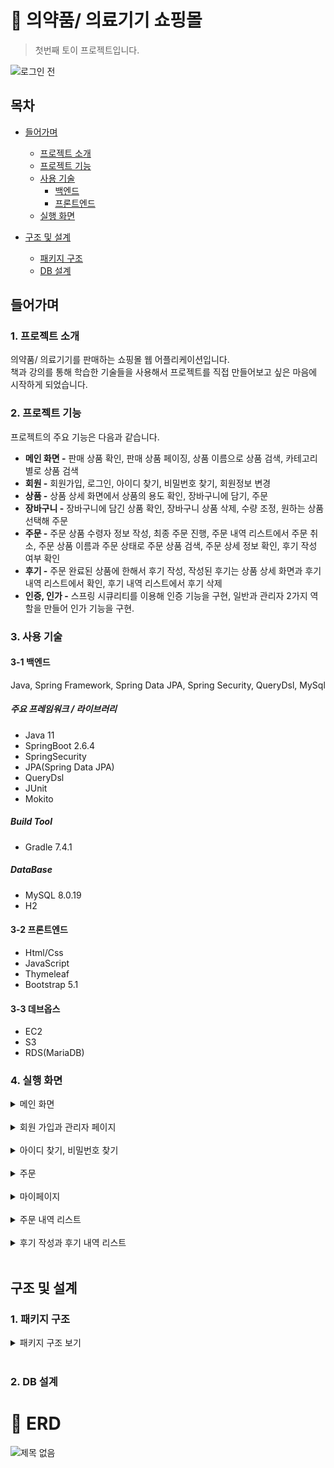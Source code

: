 # :paperclip: 의약품/ 의료기기 쇼핑몰
> 첫번째 토이 프로젝트입니다.

![로그인 전](https://user-images.githubusercontent.com/95284639/219711363-2446b2e7-88ae-43f7-9972-f0b3982b068c.png)

## 목차
- [들어가며](#들어가며)
  - [프로젝트 소개](#1-프로젝트-소개)    
  - [프로젝트 기능](#2-프로젝트-기능)    
  - [사용 기술](#3-사용-기술)   
     - [백엔드](#3-1-백엔드)
     - [프론트엔드](#3-2-프론트엔드)
  - [실행 화면](#4-실행-화면)   

- [구조 및 설계](#구조-및-설계)
  - [패키지 구조](#1-패키지-구조)
  - [DB 설계](#2-db-설계)

## 들어가며
### 1. 프로젝트 소개

의약품/ 의료기기를 판매하는 쇼핑몰 웹 어플리케이션입니다. <br/>
책과 강의를 통해 학습한 기술들을 사용해서 프로젝트를 직접 만들어보고 싶은 마음에 시작하게 되었습니다.


### 2. 프로젝트 기능

프로젝트의 주요 기능은 다음과 같습니다.
- **메인 화면 -** 판매 상품 확인, 판매 상품 페이징, 상품 이름으로 상품 검색, 카테고리별로 상품 검색
- **회원 -** 회원가입, 로그인, 아이디 찾기, 비밀번호 찾기, 회원정보 변경
- **상품 -** 상품 상세 화면에서 상품의 용도 확인, 장바구니에 담기, 주문 
- **장바구니 -** 장바구니에 담긴 상품 확인, 장바구니 상품 삭제, 수량 조정, 원하는 상품 선택해 주문
- **주문 -** 주문 상품 수령자 정보 작성, 최종 주문 진행, 주문 내역 리스트에서 주문 취소, 
             주문 상품 이름과 주문 상태로 주문 상품 검색, 주문 상세 정보 확인, 후기 작성 여부 확인
- **후기 -** 주문 완료된 상품에 한해서 후기 작성, 작성된 후기는 상품 상세 화면과 후기 내역 리스트에서 확인, 후기 내역 리스트에서 후기 삭제
- **인증, 인가 -** 스프링 시큐리티를 이용해 인증 기능을 구현, 일반과 관리자 2가지 역할을 만들어 인가 기능을 구현.

### 3. 사용 기술

#### 3-1 백엔드
 Java, Spring Framework, Spring Data JPA, Spring Security, QueryDsl, MySql
##### 주요 프레임워크 / 라이브러리
- Java 11
- SpringBoot 2.6.4
- SpringSecurity
- JPA(Spring Data JPA)
- QueryDsl
- JUnit
- Mokito

##### Build Tool
- Gradle 7.4.1

##### DataBase
- MySQL 8.0.19
- H2

#### 3-2 프론트엔드
- Html/Css
- JavaScript
- Thymeleaf
- Bootstrap 5.1

#### 3-3 데브옵스
- EC2
- S3
- RDS(MariaDB)

### 4. 실행 화면
  <details>
    <summary>메인 화면</summary>        
  <br/>
  
  **1. 로그인 전 메인 화면**   
  ![로그인 전](https://user-images.githubusercontent.com/95284639/219713134-300a5b00-d119-473a-9901-fbc6229033d6.png)
  상단 우측에 로그인과 회원가입 버튼이 보여짐.
     
  **2. 로그인 후 메인 화면**   
  ![로그인 후](https://user-images.githubusercontent.com/95284639/219713180-5297ccc2-8352-49a4-95eb-3d64e2482706.png)
  상단 우측에 로그아웃 버튼이 보여짐.
     
  **3. 페이징 처리**   
![ezgif com-video-to-gif (4)](https://user-images.githubusercontent.com/95284639/219714883-ab7eb976-5c46-4889-bf16-0a54692112ef.gif)
  
  한 화면에 8개의 판매 상품이 보여지도록 페이징 처리. 총 22개의 상품이 존재해 3개의 페이지로 구성. <br/>
  메인 화면에 보여지는 상품 가격은 1,000단위로 쉼표가 적히도록 포맷팅.
     
   **4. 상품 검색**   
![ezgif com-video-to-gif (5)](https://user-images.githubusercontent.com/95284639/219715105-8d5899d9-8241-4f2a-b1a6-c6c1b69a864a.gif)
  
  상단에 있는 검색바를 이용해서 원하는 상품 검색.
  
  **5. 카테고리에 속한 상품 보기**   
![ezgif com-video-to-gif (6)](https://user-images.githubusercontent.com/95284639/219715371-4c5faa8a-38cc-4833-ad7f-22df347bb199.gif)
  
  카테고리 버튼을 누르면 해당 카테고리에 속한 상품들을 볼 수 있음.
     
  </details>
  <br/>   

  <details>
    <summary>회원 가입과 관리자 페이지</summary>   
  </br>
     
  **1. 관리자 페이지, 마이페이지, 장바구니 페이지 등 로그인이 필요한 화면에 가기 위해선 회원가입을 해야한다.**  
 ![ezgif com-video-to-gif (9)](https://user-images.githubusercontent.com/95284639/219716948-a0a46a67-d363-49be-9d35-a9fb996b3433.gif)

 ![ezgif com-video-to-gif (7)](https://user-images.githubusercontent.com/95284639/219715629-5e45f7c0-22a6-48b4-8659-3eb61d062cc9.gif)
    
  **2. 회원가입 진행**   
  ![ezgif com-video-to-gif (8)](https://user-images.githubusercontent.com/95284639/219716323-24530db1-6cc0-4cf4-8143-8a525f2b43f1.gif)
  
  회원의 정보를 입력할 때 값이 없거나 잘못된 값을 입력하고 회원가입을 진행하려고 하면 에러가 발생 <br/> 
  사용자에게 다시 회원가입 화면으로 리다이렉트되어 사용자에게 어떤 정보를 잘못 입력했는지 인지시켜준다. <br/> 
  검증 기능은 spring 의 valid 를 이용해 구현. 또한 중복 아이디 체크를 해 다른 회원이 사용하고 있는 아이디를 입력해도 에러가 발생. <br/> 
  회원 가입 화면 외에도 값을 입력해야 하는 화면에는 valid 를 모두 적용.
  주소 입력은 다음 주소 찾기 API 를 이용했음. <br/> 
     
  **3. 회원으로 관리자 페이지 접근**   
![ezgif com-video-to-gif (10)](https://user-images.githubusercontent.com/95284639/219718027-7cd05972-2190-4f14-89da-c895699c725c.gif)
  
  회원가입한 회원으로 관리자 페이지에 접근. 관리자 페이지에는 관리자만 접근할 수 있으므로 일반 회원은 인가 거부 페이지로 리다이렉트된다. <br/>

  **4. 관리자로 관리자 페이지 접근**
![ezgif com-video-to-gif (11)](https://user-images.githubusercontent.com/95284639/219718595-5a7481bb-0587-43ab-9748-fa1cf86725ce.gif)

  관리자로 로그인한 후 관리자 페이지에 접근하면, 회원 목록을 볼 수 있다.
  
  </details>
  <br/>  
  
 <details>
    <summary>아이디 찾기, 비밀번호 찾기</summary>   
  <br/>
  
  **1. 잘못된 아이디와 비밀번호를 입력해 로그인 실패**   
![ezgif com-video-to-gif (12)](https://user-images.githubusercontent.com/95284639/219719292-36f78e1f-8760-4d63-8940-e8dbddd64b25.gif)

  로그인을 할 때 아이디와 비밀번호중에 하나가 틀리면 로그인에 실패해 다시 로그인 화면으로 리다이렉트된다.
 
  **2. 아이디 찾기**   
![ezgif com-video-to-gif (13)](https://user-images.githubusercontent.com/95284639/219719549-39b4a2bc-b926-47f6-9b72-0a670d7c382a.gif)
  
  회원의 이름과 전화번호를 입력하면 회원의 아이디를 보여줌. 
  
  **3. 비밀번호 찾기**   

![ezgif com-video-to-gif (14)](https://user-images.githubusercontent.com/95284639/219719861-4958307f-2899-4923-8341-6335196c2a6b.gif)
  
  회원의 아이디를 입력하면 비밀번호 재설정 페이지 링크를 메일로 전송. <br/>
  구글의 SMTP 서버를 이용해 메일 송신 기능을 구현.
  
  </details>
  <br/>  
  
  <details>
    <summary>주문</summary>   
  <br/>
  
  **1. 상품 상세 화면에서 주문**   
  ![ezgif com-video-to-gif (15)](https://user-images.githubusercontent.com/95284639/219720776-88d5ccd2-2e4c-4939-9681-e91cba2bc898.gif)
 
  **2. 장바구니를 통한 주문**   
 
  **2-1. 장바구니에 상품 담기**   
![ezgif com-video-to-gif (16)](https://user-images.githubusercontent.com/95284639/219721074-1d5fccf0-77f0-470d-bdfe-e4b93bfeab35.gif)

  의사/ 의료사업자 회원으로 로그인해서 원하는 상품을 장바구니에 담음. <br/>
  메인화면에서 장바구니 담기 버튼을 누르면 1개, 상품 상세 화면에서 장바구니 버튼을 누르면 설정한 개수만큼 징바구니에 담는다.
 
  **2-2. 장바구니 화면에서 상품 확인, 수량 조절 상품 삭제**   
![ezgif com-video-to-gif (17)](https://user-images.githubusercontent.com/95284639/219721641-0fc27788-5f68-4ce0-9982-890893adf5d3.gif)
  
  메인화면 우측 상단에서 장바구니 버튼을 눌러 장바구니 화면으로 이동. <br/>
  장바구니에 담긴 상품의 수량을 버튼을 이용해서 조정할 수 있고, 주문할 상품을 체크박스를 통해 선택할 수 있음. <br/>
  삭제하기 버튼을 클릭해 장바구니에서 상품 삭제 가능.
  
  **2-3. 주문**   
![ezgif com-video-to-gif (18)](https://user-images.githubusercontent.com/95284639/219721965-dcfe4ca3-feea-4bff-b46d-4de963bb715a.gif)

  주문 화면에서는 장바구니 화면에서 체크했던 상품의 정보가 출력. <br/> 
  상품 수령자는 꼭 회원 정보와 일치할 필요가 없으므로 수정이 가능. <br/>
  
  </details>
  <br/>  
  
  <details>
    <summary>마이페이지</summary>   
  <br/>
  
  **1. 마이페이지에서 회원의 정보 변경**   
![ezgif com-video-to-gif (19)](https://user-images.githubusercontent.com/95284639/219725248-2eb68814-2de2-46d9-950c-dc6d7cb8ade4.gif)

  마이페이지에서 회원의 상세 정보를 확인할 수 있고 아이디를 제외한 나머지 정보들은 변경이 가능.<br/>
  비밀번호는 중요하므로 따로 비밀번호 변경 화면을 개발했음.<br/>
  정보를 변경 후 다시 로그인하고 마이페이지에 들어가보면 변경된 정보를 확인 할 수 있다.

  </details>
  <br/>  
  
  <details>
    <summary>주문 내역 리스트</summary>   
  <br/>  
  
  **1. 주문 내역 리스트 확인**   
![ezgif com-video-to-gif (20)](https://user-images.githubusercontent.com/95284639/219726416-2d784c9c-000d-40b5-8276-d60078dc466c.gif)

  마이페이지에서 우측 상단에 있는 주문 내역 조회 버튼을 클릭해 주문 내역 리스트를 확인. <br/>
  주문 상품은 주문 날짜 최신순으로 정렬되어 있음. 주문 날짜는 스프링 포맷터를 이용해 포맷팅 구현.

  **2. 주문 취소**     
![ezgif com-video-to-gif (29)](https://user-images.githubusercontent.com/95284639/219760107-bc13adcb-fbd3-4386-a8bc-512711420212.gif)
  
  주문 취소 버튼을 누르면 주문 취소하려는 상품이 맞는지 사용자에게 다시 한 번 보여준다. <br/>
  사용자가 하단에 주문 취소 버튼을 누르면 최종적으로 주문 취소됨. <br/>
  주문이 취소되면 상품의 주문 상태가 주문 완료에서 주문 취소로 변경됨.
  
  **3. 주문 상품 검색**
  <br/>
![ezgif com-video-to-gif (22)](https://user-images.githubusercontent.com/95284639/219728070-00f0e6ba-5fbd-44cf-ac9a-120c1a4226d3.gif)
  
  주문 상품은 상품 이름과 상품 상태를 이용해 검색 할 수 있다.
  
  **4. 주문 상세 화면**
  <br/>
  
![ezgif com-video-to-gif (23)](https://user-images.githubusercontent.com/95284639/219728774-3f079e40-d456-41e8-aa24-7867c4d5f1ce.gif)

  주문 상품들은 주문 번호를 이용해 어떤 주문에 속해있는지 확인할 수 있다. <br/>
  주문 번호를 누르면 주문 상세 화면으로 이동하고 해당 주문에 속해있는 주문 상품들과 상품 수령자 정보를 출력한다.
  
  </details>
  <br/>  

<details>
    <summary>후기 작성과 후기 내역 리스트</summary>   
<br/> 

  **1. 주문한 상품 후기 작성**   
![ezgif com-video-to-gif (24)](https://user-images.githubusercontent.com/95284639/219729264-8cfa704e-452b-42a7-9bf1-7dd683ec332d.gif)

  주문 상품중 주문 완료인 상품들만 한해서 상품 후기를 작성할 수 있다. 후기는 제목, 내용을 작성하고 후기 사진을 업로드 해야한다. <br/>
  업로드한 후기 사진은 AWS 의 S3 스토리지에 저장된다.

  **2. 상품 상세 화면에서 작성된 후기 확인** 
![ezgif com-video-to-gif (25)](https://user-images.githubusercontent.com/95284639/219729728-08ad4d57-346a-419f-928e-9b2a90d439e1.gif)
  
  후기가 작성된 상품의 상품 상세 화면으로 가면 하단에 작성된 후기를 확인할 수 있다. <br/>
  후기 사진을 클릭하면 다운로드를 할 수 있다.
  
   **3. 후기 내역 리스트에서 작성된 후기 확인, 주문 내역 리스트에서 후기 작성 여부 확인**
![ezgif com-video-to-gif (26)](https://user-images.githubusercontent.com/95284639/219730070-ca8efd88-4cc6-4799-aa89-8b688d40599a.gif)

  마이 페이지에서 후기 내역 리스트 버튼을 눌러서 후기 내역 리스트 화면으로 가면 로그인한 회원이 작성한 후기 리스트를 확인할 수 있다. <br/>
  주문 내역 리스트 화면으로 가면 후기를 작성한 주문 상품의 후기 작성 버튼이 없어지고 후기 작성 완료 문구가 출력된 것을 확인할 수 있다.
  
  **4. 후기 내역 리스트에서 작성된 후기 삭제**
![ezgif com-video-to-gif (27)](https://user-images.githubusercontent.com/95284639/219731578-5e3a9dbf-7299-414e-9dcb-9719327a2a09.gif)
  
  후기 삭제 버튼을 클릭해 후기 삭제 가능.
  
  </details>
  <br/>  

## 구조 및 설계   
   
### 1. 패키지 구조
   
<details>
  
<summary>패키지 구조 보기</summary>   

```
📦src
 ┣ 📂main
 ┃ ┣ 📂java
 ┃ ┃ ┗ 📂capstonedesign
 ┃ ┃ ┃ ┗ 📂medicalproduct
 ┃ ┃ ┃ ┃ ┗ 📂configs
 ┃ ┃ ┃ ┃ ┃ ┣ 📜AwsS3Config
 ┃ ┃ ┃ ┃ ┃ ┗ 📜WebConfig
 ┃ ┃ ┃ ┃ ┣ 📂controller
 ┃ ┃ ┃ ┃ ┃ ┣ 📜AdminController.java
 ┃ ┃ ┃ ┃ ┃ ┣ 📜CartController.java
 ┃ ┃ ┃ ┃ ┃ ┣ 📜HomeController.java
 ┃ ┃ ┃ ┃ ┃ ┣ 📜ItemController.java
 ┃ ┃ ┃ ┃ ┃ ┣ 📜LoginController.java
 ┃ ┃ ┃ ┃ ┃ ┣ 📜MemberController.java
 ┃ ┃ ┃ ┃ ┃ ┣ 📜OrderController.java
 ┃ ┃ ┃ ┃ ┃ ┗ 📜ReviewController.java
 ┃ ┃ ┃ ┃ ┣ 📂domain
 ┃ ┃ ┃ ┃ ┃ ┗ 📂entity
 ┃ ┃ ┃ ┃ ┃ ┃ ┣ 📜Cart.java
 ┃ ┃ ┃ ┃ ┃ ┃ ┣ 📜Item.java
 ┃ ┃ ┃ ┃ ┃ ┃ ┣ 📜Member.java
 ┃ ┃ ┃ ┃ ┃ ┃ ┣ 📜Order.java
 ┃ ┃ ┃ ┃ ┃ ┃ ┣ 📜OrderItem.java
 ┃ ┃ ┃ ┃ ┃ ┃ ┗ 📜Review.java
 ┃ ┃ ┃ ┃ ┃ ┣ 📜Information.java
 ┃ ┃ ┃ ┃ ┃ ┣ 📜MemberRole.java
 ┃ ┃ ┃ ┃ ┃ ┗ 📜OrderStatus.java
 ┃ ┃ ┃ ┃ ┣ 📂dto
 ┃ ┃ ┃ ┃ ┃ ┣ 📂cart
 ┃ ┃ ┃ ┃ ┃ ┃ ┗ 📜CartResponseDto.java
 ┃ ┃ ┃ ┃ ┃ ┣ 📂item
 ┃ ┃ ┃ ┃ ┃ ┃ ┣ 📜ItemDetailDto.java
 ┃ ┃ ┃ ┃ ┃ ┃ ┣ 📜ItemDto.java
 ┃ ┃ ┃ ┃ ┃ ┃ ┗  📜ItemSearch.java
 ┃ ┃ ┃ ┃ ┃ ┣ 📂member
 ┃ ┃ ┃ ┃ ┃ ┃ ┣ 📜FindIdDto.java
 ┃ ┃ ┃ ┃ ┃ ┃ ┣ 📜FindPasswordFormDto.java
 ┃ ┃ ┃ ┃ ┃ ┃ ┣ 📜LoginFormDto.java
 ┃ ┃ ┃ ┃ ┃ ┃ ┣ 📜MemberDetailDto.java
 ┃ ┃ ┃ ┃ ┃ ┃ ┣ 📜MemberRequestDto.java
 ┃ ┃ ┃ ┃ ┃ ┃ ┣ 📜MemberResponseDto.java
 ┃ ┃ ┃ ┃ ┃ ┃ ┣ 📜NewPasswordDto.java
 ┃ ┃ ┃ ┃ ┃ ┃ ┗ 📜PasswordUpdateDto.java
 ┃ ┃ ┃ ┃ ┃ ┣  📂order
 ┃ ┃ ┃ ┃ ┃ ┃ ┣ 📜OrderItemRequestDto.java
 ┃ ┃ ┃ ┃ ┃ ┃ ┣ 📜OrderItemResponseDto.java
 ┃ ┃ ┃ ┃ ┃ ┃ ┣ 📜OrderRequestDto.java
 ┃ ┃ ┃ ┃ ┃ ┃ ┣ 📜OrderSearch.java
 ┃ ┃ ┃ ┃ ┃ ┃ ┗ 📜RecipientInfoDto.java
 ┃ ┃ ┃ ┃ ┃ ┗  📂review
 ┃ ┃ ┃ ┃ ┃ ┃ ┣ 📜ReviewDto.java
 ┃ ┃ ┃ ┃ ┃ ┃ ┣ 📜ReviewRequestDto.java
 ┃ ┃ ┃ ┃ ┃ ┃ ┣ 📜ReviewResponseDto.java
 ┃ ┃ ┃ ┃ ┃ ┃ ┗ 📜Uploadedfile.java
 ┃ ┃ ┃ ┃ ┣ 📂exception
 ┃ ┃ ┃ ┃ ┃ ┣ 📜CartNotFoundException.java
 ┃ ┃ ┃ ┃ ┃ ┣ 📜ItemNotFoundException.java
 ┃ ┃ ┃ ┃ ┃ ┣ 📜MemberNotFoundException.java
 ┃ ┃ ┃ ┃ ┃ ┣ 📜OrderNotFoundException.java
 ┃ ┃ ┃ ┃ ┃ ┗ 📜ReviewNotFoundException.java
 ┃ ┃ ┃ ┃ ┣ 📂interceptor
 ┃ ┃ ┃ ┃ ┃ ┗ 📜LogInterceptor.java
 ┃ ┃ ┃ ┃ ┣  📂listener
 ┃ ┃ ┃ ┃ ┃ ┗ 📜SetupDataLoader.java
 ┃ ┃ ┃ ┃ ┣  📂repository
 ┃ ┃ ┃ ┃ ┃ ┣ 📂 cart
 ┃ ┃ ┃ ┃ ┃ ┃ ┣ 📜CartCustomRepository.java
 ┃ ┃ ┃ ┃ ┃ ┃ ┣ 📜CartCustomRepositoryImpl.java
 ┃ ┃ ┃ ┃ ┃ ┃ ┗ 📜CartRepository.java
 ┃ ┃ ┃ ┃ ┃ ┣ 📂 cart
 ┃ ┃ ┃ ┃ ┃ ┃ ┣ 📜ItemCustomRepository.java
 ┃ ┃ ┃ ┃ ┃ ┃ ┣ 📜ItemCustomRepositoryImpl.java
 ┃ ┃ ┃ ┃ ┃ ┃ ┗ 📜ItemRepository.java
 ┃ ┃ ┃ ┃ ┃ ┣ 📂 member
 ┃ ┃ ┃ ┃ ┃ ┃ ┣ 📜MemberRepository.java
 ┃ ┃ ┃ ┃ ┃ ┃ ┣ 📜ReviewQueryRepository.java
 ┃ ┃ ┃ ┃ ┃ ┃ ┗ 📜ReviewRepository.java
 ┃ ┃ ┃ ┃ ┃ ┣ 📂 orderr
 ┃ ┃ ┃ ┃ ┃ ┃ ┣ 📜OrderCustomRepository.java
 ┃ ┃ ┃ ┃ ┃ ┃ ┣ 📜OrderCustomRepositoryImpl.java
 ┃ ┃ ┃ ┃ ┃ ┃ ┗  📜OrderRepository.java
 ┃ ┃ ┃ ┃ ┃ ┗📂 review
 ┃ ┃ ┃ ┃ ┃ ┃ ┣ 📜ReviewCustomRepository.java  
 ┃ ┃ ┃ ┃ ┃ ┃ ┣ 📜ReviewCustomRepositoryImpl.java  
 ┃ ┃ ┃ ┃ ┃ ┃ ┗ 📜ReviewRepository.java  
 ┃ ┃ ┃ ┃ ┣ 📂security
 ┃ ┃ ┃ ┃ ┃ ┣ 📂common
 ┃ ┃ ┃ ┃ ┃ ┃ ┣ 📜FormWebAuthenticationDetails
 ┃ ┃ ┃ ┃ ┃ ┃ ┃ ┗ 📜FormWebAuthenticationDetailsSource
 ┃ ┃ ┃ ┃ ┃ ┣ 📂handler
 ┃ ┃ ┃ ┃ ┃ ┃ ┣ 📜FormWebAuthenticationDetails
 ┃ ┃ ┃ ┃ ┃ ┃ ┗  📜FormWebAuthenticationDetailsSource
 ┃ ┃ ┃ ┃ ┃ ┣ 📂member
 ┃ ┃ ┃ ┃ ┃ ┃ ┣ 📜CustomUserDetailsService
 ┃ ┃ ┃ ┃ ┃ ┃ ┣ 📜MemberContext
 ┃ ┃ ┃ ┃ ┃ ┃ ┗  📜MemberInfo
 ┃ ┃ ┃ ┃ ┃ ┣ 📜FormAuthenticationProvider
 ┃ ┃ ┃ ┃ ┃ ┗ 📜SecurityConfig
 ┃ ┃ ┃ ┃ ┣ 📂service
 ┃ ┃ ┃ ┃ ┃ ┣ 📜AwsS3Service
 ┃ ┃ ┃ ┃ ┃ ┣ 📜CartService
 ┃ ┃ ┃ ┃ ┃ ┣ 📜EmailService
 ┃ ┃ ┃ ┃ ┃ ┣ 📜ItemService
 ┃ ┃ ┃ ┃ ┃ ┣ 📜MemberServic
 ┃ ┃ ┃ ┃ ┃ ┣ 📜OrderService
 ┃ ┃ ┃ ┃ ┃ ┗ 📜ReviewService
 ┃ ┃ ┃ ┃ 📜MailUtils
 ┃ ┃ ┃ ┗ 📜MedicalproductApplication
 ┃ ┗ 📂resources
 ┃ ┃ ┣ 📂static
 ┃ ┃ ┃ ┣ 📂css
 ┃ ┃ ┃ ┃ ┗ 📜bootstrap.css
 ┃ ┃ ┃ ┗ 📂js
 ┃ ┃ ┃ ┃ ┗ 📂app
 ┃ ┃ ┃ ┃ ┃ ┣ 📜cart.js
 ┃ ┃ ┃ ┃ ┃ ┣ 📜home.js
 ┃ ┃ ┃ ┃ ┃ ┣ 📜itemDetails.js
 ┃ ┃ ┃ ┃ ┃ ┣ 📜order.js
 ┃ ┃ ┃ ┃ ┃ ┗ 📜bootstrap.js
 ┃ ┃ ┃ ┃ ┗ 📜app.js
 ┃ ┃ ┣ 📂templates
 ┃ ┃ ┃ ┣ 📂admin
 ┃ ┃ ┃ ┃ ┗ 📜memberList.html
 ┃ ┃ ┃ ┣ 📂cart
 ┃ ┃ ┃ ┃ ┗ 📜cartItems.html
 ┃ ┃ ┃ ┣ 📂fragements
 ┃ ┃ ┃ ┃ ┣ 📜bodyHeader.html
 ┃ ┃ ┃ ┃ ┣ 📜footer.html
 ┃ ┃ ┃ ┃ ┣ 📜header.html
 ┃ ┃ ┃ ┃ ┗ 📜memberHeader.html
 ┃ ┃ ┃ ┣ 📂item
 ┃ ┃ ┃ ┃ ┗ 📜itemDetail.html
 ┃ ┃ ┃ ┣ 📂login
 ┃ ┃ ┃ ┃ ┣ 📜demied.html
 ┃ ┃ ┃ ┃ ┗ 📜loginForm.html
 ┃ ┃ ┃ ┣ 📂members
 ┃ ┃ ┃ ┃ ┣ 📜idFind.html
 ┃ ┃ ┃ ┃ ┣ 📜idFindResult.html
 ┃ ┃ ┃ ┃ ┣ 📜myPage.html
 ┃ ┃ ┃ ┃ ┣ 📜newPassword.html
 ┃ ┃ ┃ ┃ ┣ 📜passwordFind.html
 ┃ ┃ ┃ ┃ ┣ 📜passwordFindResult.html
 ┃ ┃ ┃ ┃ ┣ 📜passwordUpdate.html
 ┃ ┃ ┃ ┃ ┗ 📜register.html
 ┃ ┃ ┃ ┣ 📂orders
 ┃ ┃ ┃ ┃ ┣ 📜order.html
 ┃ ┃ ┃ ┃ ┣ 📜orderCancel.html
 ┃ ┃ ┃ ┃ ┣ 📜orderDetail.html
 ┃ ┃ ┃ ┃ ┗ 📜orderList.html
 ┃ ┃ ┃ ┗ 📂reviews
 ┃ ┃ ┃ ┃ ┣ 📜reviewList.html
 ┃ ┃ ┃ ┃ ┗ 📜reviewRegister.html
 ┃ ┃ ┃ ┗ 📜home.html
 ┃ ┃ ┗ 📜application.properties
 ┗ 📂test
 ┃ ┗ 📂java
 ┃ ┃ ┗ 📂capstonedesign
 ┃ ┃ ┃ ┗ 📂medicalproduct
 ┃ ┃ ┃ ┃ ┣ 📂controller
 ┃ ┃ ┃ ┃ ┃ ┣ 📂integration
 ┃ ┃ ┃ ┃ ┃ ┃ ┣ 📜ControllerIntegrationTest.java
 ┃ ┃ ┃ ┃ ┃ ┃ ┗ 📜HomeControllerIntegrationTest.java
 ┃ ┃ ┃ ┃ ┃ ┗ 📂unit
 ┃ ┃ ┃ ┃ ┃ ┃ ┗ 📜HomeControllerUnitTest.java
 ┃ ┃ ┃ ┃ ┗ 📂factory
 ┃ ┃ ┃ ┃ ┃ ┣ 📂cart
 ┃ ┃ ┃ ┃ ┃ ┃ ┗ 📜CartFactory.java
 ┃ ┃ ┃ ┃ ┃ ┣ 📂item
 ┃ ┃ ┃ ┃ ┃ ┃ ┗ 📜ItemFactory.java
 ┃ ┃ ┃ ┃ ┃ ┣ 📂member
 ┃ ┃ ┃ ┃ ┃ ┃ ┗ 📜MemberFactory.java
 ┃ ┃ ┃ ┃ ┃ ┣ 📂order
 ┃ ┃ ┃ ┃ ┃ ┃ ┗ 📜OrderFactory.java
 ┃ ┃ ┃ ┃ ┃ ┣ 📂review
 ┃ ┃ ┃ ┃ ┃ ┃ ┗ 📜ReviewFactoryjava
 ┃ ┃ ┃ ┃ ┃ ┗ 📜BasicFactory
 ┃ ┃ ┃ ┃ ┣ 📂repository
 ┃ ┃ ┃ ┃ ┃ ┣ 📜CartRepositoryTest.java
 ┃ ┃ ┃ ┃ ┃ ┣ 📜ItemRepositoryTest.java
 ┃ ┃ ┃ ┃ ┃ ┣ 📜MemberRepositoryTest.java
 ┃ ┃ ┃ ┃ ┃ ┣ 📜CartRepositoryTest.java
 ┃ ┃ ┃ ┃ ┃ ┣ 📜OrderRepositoryTest.java
 ┃ ┃ ┃ ┃ ┃ ┣ 📜RepositoryTest.java
 ┃ ┃ ┃ ┃ ┃ ┗ 📜ReviewRepositoryTest .java
 ┃ ┃ ┃ ┃ ┣ 📂service
 ┃ ┃ ┃ ┃ ┃ ┣ 📂integration
 ┃ ┃ ┃ ┃ ┃ ┃ ┣ 📜CartServiceIntegrationTest.java
 ┃ ┃ ┃ ┃ ┃ ┃ ┣ 📜ItemServiceIntegrationTest.java
 ┃ ┃ ┃ ┃ ┃ ┃ ┣ 📜MemberServiceIntegrationTest .java
 ┃ ┃ ┃ ┃ ┃ ┃ ┣ 📜OrderServiceIntegrationTest.java
 ┃ ┃ ┃ ┃ ┃ ┃ ┣ 📜ReviewServiceIntegrationTest.java
 ┃ ┃ ┃ ┃ ┃ ┃ ┗ 📜ServiceIntegrationTest .java
 ┃ ┃ ┃ ┃ ┃ ┗ 📂unit
 ┃ ┃ ┃ ┃ ┃ ┃ ┣ 📜CartServiceUnitTest.java
 ┃ ┃ ┃ ┃ ┃ ┃ ┣ 📜ItemServiceUnitTest.java
 ┃ ┃ ┃ ┃ ┃ ┃ ┣ 📜MemberServiceUnitTest.java
 ┃ ┃ ┃ ┃ ┃ ┃ ┣ 📜OrderServiceUnitTest.java
 ┃ ┃ ┃ ┃ ┃ ┃ ┗ 📜ReviewServiceUnitTest.java
 ┃ ┃ ┃ ┣ 📜MedicalproductApplicationTests.java
 ┃ ┃ ┃ ┗ 📜TestDB.java
 ```
  
 </details>   
 <br/>     
 
 ### 2. DB 설계
 # :paperclip: ERD

![제목 없음](https://user-images.githubusercontent.com/95284639/219764182-1c62a9f0-3383-42fa-8649-a2d27bd99a64.png)

<br/>
